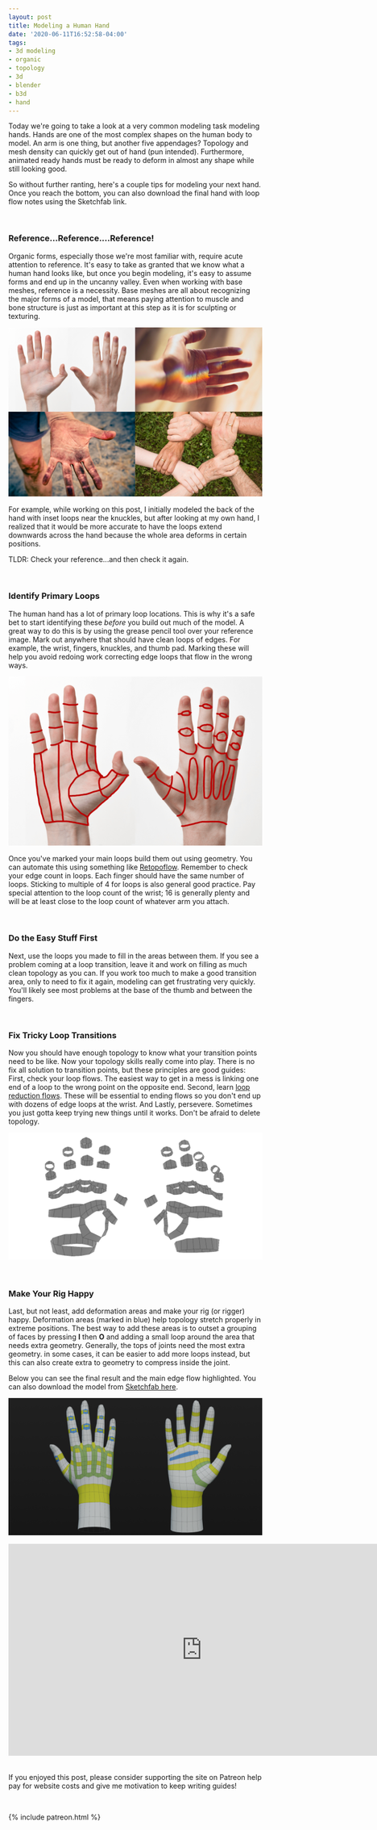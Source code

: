 ```yaml
---
layout: post
title: Modeling a Human Hand
date: '2020-06-11T16:52:58-04:00'
tags:
- 3d modeling
- organic
- topology
- 3d
- blender
- b3d
- hand
---
```


Today we're going to take a look at a very common modeling task modeling hands. Hands are one of the most complex shapes on the human body to model. An arm is one thing, but another five appendages? Topology and mesh density can quickly get out of hand (pun intended). Furthermore, animated ready hands must be ready to deform in almost any shape while still looking good. 

So without further ranting, here's a couple tips for modeling your next hand. Once you reach the bottom, you can also download the final hand with loop flow notes using the Sketchfab link.

<br>

### Reference...Reference....Reference!

Organic forms, especially those we're most familiar with, require acute attention to reference. It's easy to take as granted that we know what a human hand looks like, but once you begin modeling, it's easy to assume forms and end up in the uncanny valley. Even when working with base meshes, reference is a necessity. Base meshes are all about recognizing the major forms of a model, that means paying attention to muscle and bone structure is just as important at this step as it is for sculpting or texturing.

![hand_ref](assets/img/hand_ref.png)

For example, while working on this post, I initially modeled the back of the hand with inset loops near the knuckles, but after looking at my own hand, I realized that it would be more accurate to have the loops extend downwards across the hand because the whole area deforms in certain positions. 

TLDR: Check your reference...and then check it again.

<br>

### Identify Primary Loops

The human hand has a lot of primary loop locations. This is why it's a safe bet to start identifying these *before* you build out much of the model. A great way to do this is by using the grease pencil tool over your reference image. Mark out anywhere that should have clean loops of edges. For example, the wrist, fingers, knuckles, and thumb pad. Marking these will help you avoid redoing work correcting edge loops that flow in the wrong ways.

![hand_sketch](assets/img/hand_sketch.png)

Once you've marked your main loops build them out using geometry. You can automate this using something like [Retopoflow](https://blendermarket.com/products/retopoflow). Remember to check your edge count in loops. Each finger should have the same number of loops. Sticking to multiple of 4 for loops is also general good practice. Pay special attention to the loop count of the wrist; 16 is generally plenty and will be at least close to the loop count of whatever arm you attach.

<br>

### Do the Easy Stuff First

Next, use the loops you made to fill in the areas between them. If you see a problem coming at a loop transition, leave it and work on filling as much clean topology as you can. If you work too much to make a good transition area, only to need to fix it again, modeling can get frustrating very quickly. You'll likely see most problems at the base of the thumb and between the fingers. 

<br>

### Fix Tricky Loop Transitions

Now you should have enough topology to know what your transition points need to be like. Now your topology skills really come into play. There is no fix all solution to transition points, but these principles are good guides: First, check your loop flows. The easiest way to get in a mess is linking one end of a loop to the wrong point on the opposite end. Second, learn [loop reduction flows](https://topologyguides.com/loop-reduction). These will be essential to ending flows so you don't end up with dozens of edge loops at the wrist. And Lastly, persevere. Sometimes you just gotta keep trying new things until it works. Don't be afraid to delete topology. 

![hand_loops](assets/img/hand_loops.png)

<br>

### Make Your Rig Happy

Last, but not least, add deformation areas and make your rig (or rigger) happy. Deformation areas (marked in blue) help topology stretch properly in extreme positions. The best way to add these areas is to outset a grouping of faces by pressing **I** then **O** and adding a small loop around the area that needs extra geometry. Generally, the tops of joints need the most extra geometry. in some cases, it can be easier to add more loops instead, but this can also create extra to geometry to compress inside the joint.

Below you can see the final result and the main edge flow highlighted. You can also download the model from [Sketchfab here](https://sketchfab.com/models/de4f151a05494152b4c213ccafc4f646).

![hand_topology](assets/img/hand_topology.png)

<div class="sketchfab-embed-wrapper">
    <iframe title="A 3D model" width="768" height="420" src="https://sketchfab.com/models/de4f151a05494152b4c213ccafc4f646/embed?camera=0&amp;ui_controls=1&amp;ui_infos=1&amp;ui_inspector=1&amp;ui_stop=1&amp;ui_watermark=1&amp;ui_watermark_link=1" frameborder="0" allow="autoplay; fullscreen; vr" mozallowfullscreen="true" webkitallowfullscreen="true"></iframe></div>

<br>

If you enjoyed this post, please consider supporting the site on Patreon help pay for website costs and give me motivation to keep writing guides!

<br>

{% include patreon.html %}